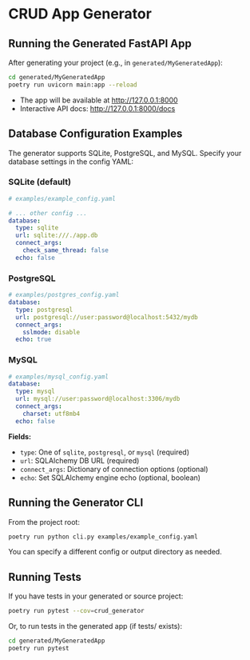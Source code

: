 # CRUD App Generator

## Running the Generated FastAPI App

After generating your project (e.g., in `generated/MyGeneratedApp`):

```bash
cd generated/MyGeneratedApp
poetry run uvicorn main:app --reload
```

- The app will be available at http://127.0.0.1:8000
- Interactive API docs: http://127.0.0.1:8000/docs

## Database Configuration Examples

The generator supports SQLite, PostgreSQL, and MySQL. Specify your database settings in the config YAML:

### SQLite (default)
```yaml
# examples/example_config.yaml

# ... other config ...
database:
  type: sqlite
  url: sqlite:///./app.db
  connect_args:
    check_same_thread: false
  echo: false
```

### PostgreSQL
```yaml
# examples/postgres_config.yaml
database:
  type: postgresql
  url: postgresql://user:password@localhost:5432/mydb
  connect_args:
    sslmode: disable
  echo: true
```

### MySQL
```yaml
# examples/mysql_config.yaml
database:
  type: mysql
  url: mysql://user:password@localhost:3306/mydb
  connect_args:
    charset: utf8mb4
  echo: false
```

**Fields:**
- `type`: One of `sqlite`, `postgresql`, or `mysql` (required)
- `url`: SQLAlchemy DB URL (required)
- `connect_args`: Dictionary of connection options (optional)
- `echo`: Set SQLAlchemy engine echo (optional, boolean)

## Running the Generator CLI

From the project root:

```bash
poetry run python cli.py examples/example_config.yaml
```

You can specify a different config or output directory as needed.

## Running Tests

If you have tests in your generated or source project:

```bash
poetry run pytest --cov=crud_generator
```

Or, to run tests in the generated app (if tests/ exists):

```bash
cd generated/MyGeneratedApp
poetry run pytest
```
